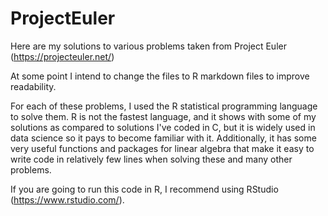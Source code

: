 # ProjectEuler
Here are my solutions to various problems taken from Project Euler (https://projecteuler.net/)

At some point I intend to change the files to R markdown files to improve readability.

For each of these problems, I used the R statistical programming language to solve them. R is not the fastest language, and it shows with some of my solutions as compared to solutions I've coded in C, but it is widely used in data science so it pays to become familiar with it. Additionally, it has some very useful functions and packages for linear algebra that make it easy to write code in relatively few lines when solving these and many other problems.

If you are going to run this code in R, I recommend using RStudio (https://www.rstudio.com/). 
